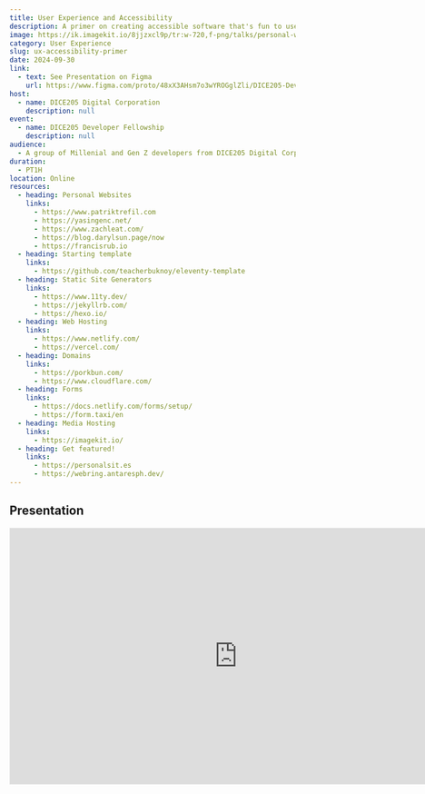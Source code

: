 ```yaml
---
title: User Experience and Accessibility
description: A primer on creating accessible software that's fun to use
image: https://ik.imagekit.io/8jjzxcl9p/tr:w-720,f-png/talks/personal-website/cover.png
category: User Experience
slug: ux-accessibility-primer
date: 2024-09-30
link:
  - text: See Presentation on Figma
    url: https://www.figma.com/proto/48xX3AHsm7o3wYROGglZli/DICE205-Development-Team?page-id=55%3A2&node-id=320-5740&viewport=-1867%2C138%2C0.11&t=lsKtZFRwc5osMYN1-1&scaling=contain
host:
  - name: DICE205 Digital Corporation
    description: null
event: 
  - name: DICE205 Developer Fellowship
    description: null
audience:
  - A group of Millenial and Gen Z developers from DICE205 Digital Corporation
duration:
  - PT1H
location: Online
resources:
  - heading: Personal Websites
    links:
      - https://www.patriktrefil.com
      - https://yasingenc.net/
      - https://www.zachleat.com/
      - https://blog.darylsun.page/now
      - https://francisrub.io
  - heading: Starting template
    links:
      - https://github.com/teacherbuknoy/eleventy-template
  - heading: Static Site Generators
    links:
      - https://www.11ty.dev/
      - https://jekyllrb.com/
      - https://hexo.io/
  - heading: Web Hosting
    links:
      - https://www.netlify.com/
      - https://vercel.com/
  - heading: Domains
    links:
      - https://porkbun.com/
      - https://www.cloudflare.com/
  - heading: Forms
    links:
      - https://docs.netlify.com/forms/setup/
      - https://form.taxi/en
  - heading: Media Hosting
    links:
      - https://imagekit.io/
  - heading: Get featured!
    links:
      - https://personalsit.es
      - https://webring.antaresph.dev/
---
```


## Presentation
<iframe title="Personal Websites - Presentation by Francis Rubio" style="border: 1px solid rgba(0, 0, 0, 0.1);" width="800" height="450" src="https://www.figma.com/embed?embed_host=share&url=https%3A%2F%2Fwww.figma.com%2Fproto%2F48xX3AHsm7o3wYROGglZli%2FDICE205-Development-Team%3Fpage-id%3D55%253A2%26node-id%3D55-3%26viewport%3D-1867%252C138%252C0.11%26t%3DlsKtZFRwc5osMYN1-1%26scaling%3Dcontain" allowfullscreen></iframe>